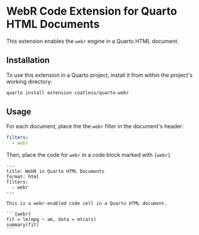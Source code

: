 # WebR Code Extension for Quarto HTML Documents

This extension enables the `webr` engine in a Quarto HTML document. 

## Installation 

To use this extension in a Quarto project, install it from within the project's working directory:

``` bash
quarto install extension coatless/quarto-webr
```

## Usage

For each document, place the the `webr` filter in the document's header:

```yaml
filters:
  - webr
```

Then, place the code for `webr` in a code block marked with `{webr}`

````
---
title: WebR in Quarto HTML Documents
format: html
filters:
  - webr
---

This is a webr-enabled code cell in a Quarto HTML document.

```{webr}
fit = lm(mpg ~ am, data = mtcars)
summary(fit)
```
````
